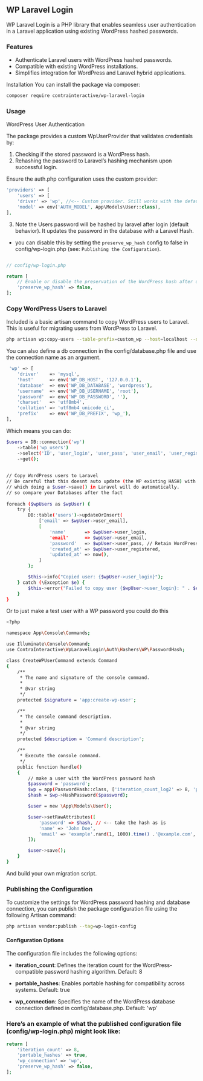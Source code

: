 ## WP Laravel Login

WP Laravel Login is a PHP library that enables seamless user authentication in a Laravel application using existing WordPress hashed passwords.

### Features
- Authenticate Laravel users with WordPress hashed passwords.
- 	Compatible with existing WordPress installations.
- 	Simplifies integration for WordPress and Laravel hybrid applications.

Installation
You can install the package via composer:

```bash
composer require contrainteractive/wp-laravel-login
```

### Usage

WordPress User Authentication

The package provides a custom WpUserProvider that validates credentials by:
1.	Checking if the stored password is a WordPress hash.
2.	Rehashing the password to Laravel’s hashing mechanism upon successful login.

Ensure the auth.php configuration uses the custom provider:
    
```php
'providers' => [
    'users' => [
    'driver' => 'wp', //<-- Custom provider. Still works with the default Eloquent provider. 
    'model' => env('AUTH_MODEL', App\Models\User::class),
],
```
3. Note the Users password will be hashed by laravel after login (default behavior). It updates the password in the database with a Laravel Hash.
 - you can disable this by setting the `preserve_wp_hash` config to false in config/wp-login.php (see:  `Publishing the Configuration`).

```php

// config/wp-login.php

return [
    // Enable or disable the preservation of the WordPress hash after user login.
    'preserve_wp_hash' => false,
];
```

### Copy WordPress Users to Laravel
Included is a basic artisan command to copy WordPress users to Laravel. This is useful for migrating users from WordPress to Laravel.

```bash
php artisan wp:copy-users --table-prefix=custom_wp --host=localhost --database=my_wp_db --username=admin --password=password123
```

You can also define a db connection in the config/database.php file and use the connection name as an argument.

```bash
 'wp' => [
    'driver'    => 'mysql',
    'host'      => env('WP_DB_HOST', '127.0.0.1'),
    'database'  => env('WP_DB_DATABASE', 'wordpress'),
    'username'  => env('WP_DB_USERNAME', 'root'),
    'password'  => env('WP_DB_PASSWORD', ''),
    'charset'   => 'utf8mb4',
    'collation' => 'utf8mb4_unicode_ci',
    'prefix'    => env('WP_DB_PREFIX', 'wp_'),
],
```

Which means you can do:

```bash
$users = DB::connection('wp')
    ->table('wp_users')
    ->select('ID', 'user_login', 'user_pass', 'user_email', 'user_registered')
    ->get();
    
    
// Copy WordPress users to Laravel
// Be careful that this doesnt auto update (the WP existing HASH) with a Laravel password hash 
// which doing a $user->save() in Laravel will do automatically.
// so compare your Databases after the fact
    
foreach ($wpUsers as $wpUser) {
    try {
        DB::table('users')->updateOrInsert(
            ['email' => $wpUser->user_email],
            [
                'name'       => $wpUser->user_login,
                'email'      => $wpUser->user_email,
                'password'   => $wpUser->user_pass, // Retain WordPress hash
                'created_at' => $wpUser->user_registered,
                'updated_at' => now(),
            ]
        );

        $this->info("Copied user: {$wpUser->user_login}");
    } catch (\Exception $e) {
        $this->error("Failed to copy user {$wpUser->user_login}: " . $e->getMessage());
    }
}
```

Or to just make a test user with a WP password you could do this

```bash
<?php

namespace App\Console\Commands;

use Illuminate\Console\Command;
use ContraInteractive\WpLaravelLogin\Auth\Hashers\WP\PasswordHash;

class CreateWPUserCommand extends Command
{
    /**
     * The name and signature of the console command.
     *
     * @var string
     */
    protected $signature = 'app:create-wp-user';

    /**
     * The console command description.
     *
     * @var string
     */
    protected $description = 'Command description';

    /**
     * Execute the console command.
     */
    public function handle()
    {
        // make a user with the WordPress password hash
        $password = 'password';
        $wp = app(PasswordHash::class, ['iteration_count_log2' => 8, 'portable_hashes' => true]);
        $hash = $wp->HashPassword($password);

        $user = new \App\Models\User();

        $user->setRawAttributes([
            'password' => $hash, // <-- take the hash as is
            'name' => 'John Doe',
            'email' => 'example'.rand(1, 1000).time() .'@example.com',
        ]);

        $user->save();
    }
}
```

And build your own migration script.


### Publishing the Configuration

To customize the settings for WordPress password hashing and database connection, you can publish the package configuration file using the following Artisan command:
    
```bash
php artisan vendor:publish --tag=wp-login-config
```

#### Configuration Options

The configuration file includes the following options:
-	**iteration_count**: Defines the iteration count for the WordPress-compatible password hashing algorithm. 
Default: 8

-	**portable_hashes**: Enables portable hashing for compatibility across systems. 
Default: true

-	**wp_connection**: Specifies the name of the WordPress database connection defined in config/database.php. 
Default: 'wp'

### Here’s an example of what the published configuration file (config/wp-login.php) might look like:
    
```php
return [
    'iteration_count' => 8,
    'portable_hashes' => true,
    'wp_connection' => 'wp',
    'preserve_wp_hash' => false,
];
```